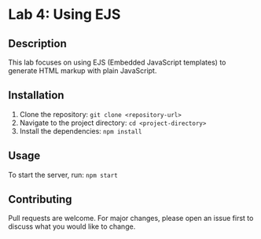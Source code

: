 # Lab 4: Using EJS

## Description
This lab focuses on using EJS (Embedded JavaScript templates) to generate HTML markup with plain JavaScript.

## Installation
1. Clone the repository: `git clone <repository-url>`
2. Navigate to the project directory: `cd <project-directory>`
3. Install the dependencies: `npm install`

## Usage
To start the server, run: `npm start`

## Contributing
Pull requests are welcome. For major changes, please open an issue first to discuss what you would like to change.